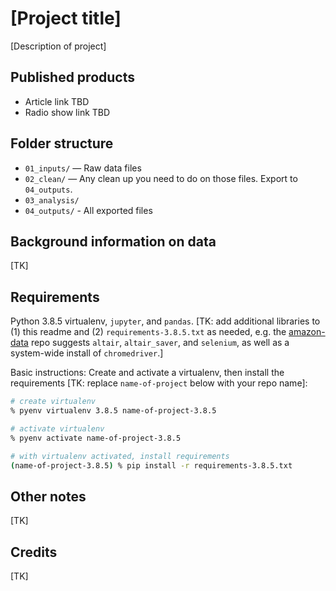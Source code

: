 # [Project title]

[Description of project]


## Published products

- Article link TBD
- Radio show link TBD

## Folder structure

- `01_inputs/` — Raw data files
- `02_clean/` — Any clean up you need to do on those files. Export to `04_outputs`.
- `03_analysis/`
- `04_outputs/` - All exported files

## Background information on data

[TK]

## Requirements

Python 3.8.5 virtualenv, `jupyter`, and `pandas`. [TK: add additional libraries to (1) this readme and (2) `requirements-3.8.5.txt` as needed, e.g. the [amazon-data](https://github.com/cirlabs/amazon-data#requirements) repo suggests `altair`, `altair_saver`, and `selenium`, as well as a system-wide install of `chromedriver`.]

Basic instructions: Create and activate a virtualenv, then install the requirements [TK: replace `name-of-project` below with your repo name]:

```zsh
# create virtualenv
% pyenv virtualenv 3.8.5 name-of-project-3.8.5

# activate virtualenv
% pyenv activate name-of-project-3.8.5

# with virtualenv activated, install requirements
(name-of-project-3.8.5) % pip install -r requirements-3.8.5.txt
```


## Other notes

[TK]

## Credits

[TK]